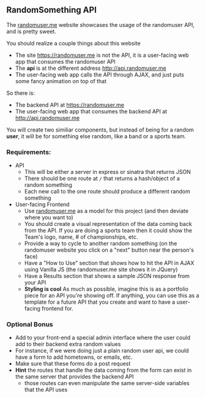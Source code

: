 ## RandomSomething API
The [randomuser.me](https://randomuser.me) website showcases the usage of the randomuser API, and is pretty sweet.

You should realize a couple things about this website
* The site https://randomuser.me is not the API, it is a user-facing web app that consumes the randomuser API
* The **api** is at the different address http://api.randomuser.me
* The user-facing web app calls the API through AJAX, and just puts some fancy animation on top of that

So there is:
* The backend API at https://randomuser.me
* The user-facing web app that consumes the backend API at http://api.randomuser.me

You will create two similiar components, but instead of being for a random **user**, it will be for something else random, like a band or a sports team.

### Requirements:
* API
  * This will be either a server in express or sinatra that returns JSON
  * There should be one route at `/` that returns a hash/object of a random something
  * Each new call to the one route should produce a different random something
* User-facing Frontend
  * Use [randomuser.me](https://randomuser.me) as a model for this project (and then deviate where you want to)
  * You should create a visual representation of the data coming back from the API. If you are doing a sports team then it could show the Team's logo, name, # of championships, etc.
  * Provide a way to cycle to another random something (on the randomuser website you click on a "next" button near the person's face)
  * Have a "How to Use" section that shows how to hit the API in AJAX using Vanilla JS (the randomuser.me site shows it in JQuery)
  * Have a Results section that shows a sample JSON response from your API
  * **Styling is cool** As much as possible, imagine this is as a portfolio piece for an API you're showing off. If anything, you can use this as a template for a future API that you create and want to have a user-facing frontend for.

### Optional Bonus
  * Add to your front-end a special admin interface where the user could add to their backend extra random values
  * For instance, if we were doing just a plain random user api, we could have a form to add hometowns, or emails, etc.
  * Make sure that these forms do a post request
  * **Hint** the routes that handle the data coming from the form can exist in the same server that provides the backend API
    * those routes can even manipulate the same server-side variables that the API uses
